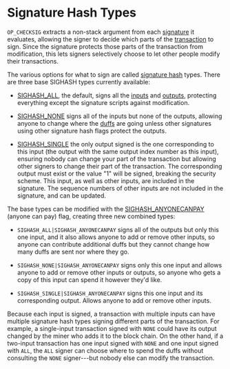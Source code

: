 # Signature Hash Types

`OP_CHECKSIG` extracts a non-stack argument from each [signature](../resources/glossary.md#signature) it evaluates, allowing the signer to decide which parts of the [transaction](../resources/glossary.md#transaction) to sign. Since the signature protects those parts of the transaction from modification, this lets signers selectively choose to let other people modify their transactions.

The various options for what to sign are called [signature hash](../resources/glossary.md#signature-hash) types. There are three base SIGHASH types currently available:

* [SIGHASH_ALL](../resources/glossary.md#sighash_all), the default, signs all the [inputs](../resources/glossary.md#input) and [outputs](../resources/glossary.md#output), protecting everything except the signature scripts against modification.

* [SIGHASH_NONE](../resources/glossary.md#sighash_none) signs all of the inputs but none of the outputs, allowing anyone to change where the [duffs](../resources/glossary.md#duffs) are going unless other signatures using other signature hash flags protect the outputs.

* [SIGHASH_SINGLE](../resources/glossary.md#sighash_single) the only output signed is the one corresponding to this input (the output with the same output index number as this input), ensuring nobody can change your part of the transaction but allowing other signers to change their part of the transaction. The corresponding output must exist or the value "1" will be signed, breaking the security scheme. This input, as well as other inputs, are included in the signature. The sequence numbers of other inputs are not included in the signature, and can be updated.

The base types can be modified with the [SIGHASH_ANYONECANPAY](../resources/glossary.md#sighash_anyonecanpay) (anyone can pay) flag, creating three new combined types:

* `SIGHASH_ALL|SIGHASH_ANYONECANPAY` signs all of the outputs but only this one input, and it also allows anyone to add or remove other inputs, so anyone can contribute additional duffs but they cannot change how many duffs are sent nor where they go.

* `SIGHASH_NONE|SIGHASH_ANYONECANPAY` signs only this one input and allows anyone to add or remove other inputs or outputs, so anyone who gets a copy of this input can spend it however they'd like.

* `SIGHASH_SINGLE|SIGHASH_ANYONECANPAY` signs this one input and its corresponding output. Allows anyone to add or remove other inputs.

Because each input is signed, a transaction with multiple inputs can have multiple signature hash types signing different parts of the transaction. For example, a single-input transaction signed with `NONE` could have its output changed by the miner who adds it to the block chain. On the other hand, if a two-input transaction has one input signed with `NONE` and one input signed with `ALL`, the `ALL` signer can choose where to spend the duffs without consulting the `NONE` signer---but nobody else can modify the transaction.
